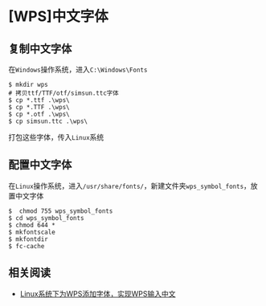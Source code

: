 
# [WPS]中文字体

## 复制中文字体

在`Windows`操作系统，进入`C:\Windows\Fonts`

```
$ mkdir wps
# 拷贝ttf/TTF/otf/simsun.ttc字体
$ cp *.ttf .\wps\
$ cp *.TTF .\wps\
$ cp *.otf .\wps\
$ cp simsun.ttc .\wps\
```

打包这些字体，传入`Linux`系统

## 配置中文字体

在`Linux`操作系统，进入`/usr/share/fonts/`，新建文件夹`wps_symbol_fonts`，放置中文字体

```
$  chmod 755 wps_symbol_fonts
$ cd wps_symbol_fonts
$ chmod 644 *
$ mkfontscale
$ mkfontdir
$ fc-cache
```

## 相关阅读

* [Linux系统下为WPS添加字体，实现WPS输入中文](https://blog.csdn.net/haolt2010/article/details/52955864)